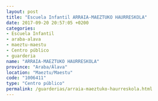 ```yaml
---
layout: post
title: "Escuela Infantil ARRAIA-MAEZTUKO HAURRESKOLA"
date: 2017-09-20 20:57:05 +0200
categories:
- Escuela Infantil
- araba-alava
- maeztu-maestu
- Centro público
- guarderia
name: "ARRAIA-MAEZTUKO HAURRESKOLA"
province: "Araba/Álava"
location: "Maeztu/Maestu"
code: "1006411"
type: "Centro público"
permalink: /guarderias/arraia-maeztuko-haurreskola.html
---
```

